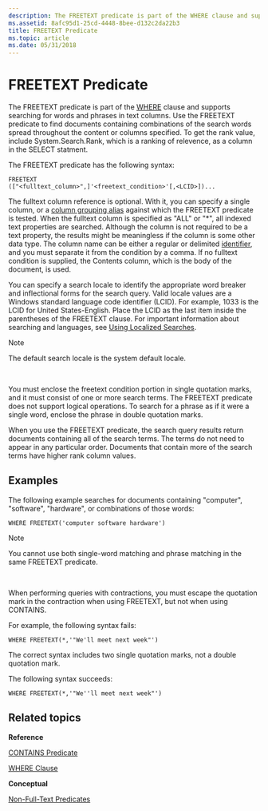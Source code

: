 ```yaml
---
description: The FREETEXT predicate is part of the WHERE clause and supports searching for words and phrases in text columns.
ms.assetid: 8afc95d1-25cd-4448-8bee-d132c2da22b3
title: FREETEXT Predicate
ms.topic: article
ms.date: 05/31/2018
---
```


# FREETEXT Predicate

The FREETEXT predicate is part of the [WHERE](-search-sql-where.md) clause and supports searching for words and phrases in text columns. Use the FREETEXT predicate to find documents containing combinations of the search words spread throughout the content or columns specified. To get the rank value, include System.Search.Rank, which is a ranking of relevence, as a column in the SELECT statment.

The FREETEXT predicate has the following syntax:


```
FREETEXT
(["<fulltext_column>",]'<freetext_condition>'[,<LCID>])...
```



The fulltext column reference is optional. With it, you can specify a single column, or a [column grouping alias](-search-sql-with-as.md) against which the FREETEXT predicate is tested. When the fulltext column is specified as "ALL" or "\*", all indexed text properties are searched. Although the column is not required to be a text property, the results might be meaningless if the column is some other data type. The column name can be either a regular or delimited [identifier](-search-sql-identifiers.md), and you must separate it from the condition by a comma. If no fulltext condition is supplied, the Contents column, which is the body of the document, is used.

You can specify a search locale to identify the appropriate word breaker and inflectional forms for the search query. Valid locale values are a Windows standard language code identifier (LCID). For example, 1033 is the LCID for United States-English. Place the LCID as the last item inside the parentheses of the FREETEXT clause. For important information about searching and languages, see [Using Localized Searches](-search-sql-usinglocsearches.md).

> [!Note]  
> The default search locale is the system default locale.

 

You must enclose the freetext condition portion in single quotation marks, and it must consist of one or more search terms. The FREETEXT predicate does not support logical operations. To search for a phrase as if it were a single word, enclose the phrase in double quotation marks.

When you use the FREETEXT predicate, the search query results return documents containing all of the search terms. The terms do not need to appear in any particular order. Documents that contain more of the search terms have higher rank column values.

## Examples

The following example searches for documents containing "computer", "software", "hardware", or combinations of those words:


```
WHERE FREETEXT('computer software hardware')
```



> [!Note]  
> You cannot use both single-word matching and phrase matching in the same FREETEXT predicate.

 

When performing queries with contractions, you must escape the quotation mark in the contraction when using FREETEXT, but not when using CONTAINS.

For example, the following syntax fails:


```
WHERE FREETEXT(*,'"We'll meet next week"')
```



The correct syntax includes two single quotation marks, not a double quotation mark.

The following syntax succeeds:


```
WHERE FREETEXT(*,'"We''ll meet next week"')
```



## Related topics

<dl> <dt>

**Reference**
</dt> <dt>

[CONTAINS Predicate](-search-sql-contains.md)
</dt> <dt>

[WHERE Clause](-search-sql-where.md)
</dt> <dt>

**Conceptual**
</dt> <dt>

[Non-Full-Text Predicates](-search-sql-nonfulltextpredicates.md)
</dt> </dl>

 

 



